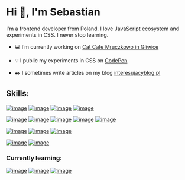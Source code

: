 # Hi :wave:, I'm Sebastian
I'm a frontend developer from Poland. I love JavaScript ecosystem and experiments in CSS. I never stop learning.

-  :computer: I’m currently working on [Cat Cafe Mruczkowo in Gliwice](https://github.com/sebast4an/cat-cafe-mruczkowo-website)  

- :bulb: I public my experiments in CSS on [CodePen](https://codepen.io/sebast4an)  

- :black_nib: I sometimes write articles on my blog [interesujacyblog.pl](https://interesujacyblog.pl/)

## Skills:
[![image](https://img.shields.io/badge/-HTML5-red?logo=html5&logoColor=white&style=flat-square)](https://github.com/sebast4an) [![image](https://img.shields.io/badge/-CSS3-blue?logo=css3&logoColor=white&style=flat-square)](https://github.com/sebast4an) [![image](https://img.shields.io/badge/-Sass-bf4080?logo=sass&logoColor=white&style=flat-square)](https://github.com/sebast4an) [![image](https://img.shields.io/badge/-Bootstrap-7952B3?logo=bootstrap&logoColor=white&style=flat-square)](https://github.com/sebast4an)

[![image](https://img.shields.io/badge/-JavaScript-F0DB0F?logo=JavaScript&logoColor=1a1a00&style=flat-square)](https://github.com/sebast4an) [![image](https://img.shields.io/badge/-Webpack-1d72b3?logo=webpack&logoColor=white&style=flat-square)](https://github.com/sebast4an) [![image](https://img.shields.io/badge/-ESlint-4930bd?logo=eslint&logoColor=white&style=flat-square)](https://github.com/sebast4an) [![image](https://img.shields.io/badge/-Prettier-30444f?logo=prettier&logoColor=white&style=flat-square)](https://github.com/sebast4an) [![image](https://img.shields.io/badge/-Babel-474844?logo=babel&logoColor=white&style=flat-square)](https://github.com/sebast4an)

[![image](https://img.shields.io/badge/-npm-CB3837?logo=npm&logoColor=white&style=flat-square)](https://github.com/sebast4an) [![image](https://img.shields.io/badge/-Git-red?logo=git&logoColor=white&style=flat-square)](https://github.com/sebast4an) [![image](https://img.shields.io/badge/-Bash-4EAA25?logo=gnu%20bash&logoColor=white&style=flat-square)](https://github.com/sebast4an) 

[![image](https://img.shields.io/badge/-Figma-ff7262?logo=figma&logoColor=white&style=flat-square)](https://github.com/sebast4an) [![image](https://img.shields.io/badge/-Photoshop-148ad9?logo=Adobe%20Photoshop&logoColor=white&style=flat-square)](https://github.com/sebast4an)


### Currently learning:
[![image](https://img.shields.io/badge/-React-blue?logo=React&logoColor=white&style=flat-square)](https://github.com/sebast4an) [![image](https://img.shields.io/badge/-StyledComponents-dd5d87?logo=styled-components&logoColor=white&style=flat-square)](https://github.com/sebast4an) [![image](https://img.shields.io/badge/-Jest-darkred?logo=jest&logoColor=white&style=flat-square)](https://github.com/sebast4an)

